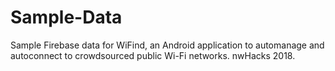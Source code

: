 # Sample-Data
Sample Firebase data for WiFind, an Android application to automanage and autoconnect to crowdsourced public Wi-Fi networks. nwHacks 2018.
